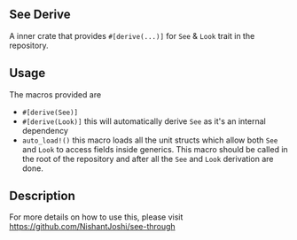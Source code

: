 ## See Derive

A inner crate that provides `#[derive(...)]` for `See` & `Look` trait in the repository.


## Usage


The macros provided are
- `#[derive(See)]` 
- `#[derive(Look)]` this will automatically derive `See` as it's an internal dependency
- `auto_load!()` this macro loads all the unit structs which allow both `See` and `Look` to access fields inside generics. This macro should be called in the root of the repository and after all the `See` and `Look` derivation are done.


## Description

For more details on how to use this, please visit https://github.com/NishantJoshi/see-through
